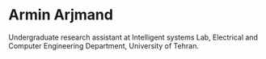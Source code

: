 # Armin Arjmand
Undergraduate research assistant at Intelligent systems Lab, Electrical and Computer Engineering Department, University of Tehran.
